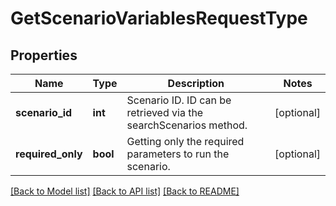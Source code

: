 # GetScenarioVariablesRequestType

## Properties
Name | Type | Description | Notes
------------ | ------------- | ------------- | -------------
**scenario_id** | **int** | Scenario ID. ID can be retrieved via the searchScenarios method. | [optional] 
**required_only** | **bool** | Getting only the required parameters to run the scenario. | [optional] 

[[Back to Model list]](../README.md#documentation-for-models) [[Back to API list]](../README.md#documentation-for-api-endpoints) [[Back to README]](../README.md)

